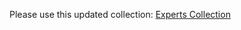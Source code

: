 Please use this updated collection: [Experts Collection](https://api.mcexperts.ninja/?version=latest)
